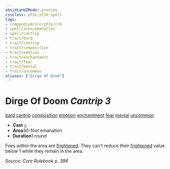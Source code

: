 ```yaml
---
obsidianUIMode: preview
cssclass: pf2e,pf2e-spell
tags:
- compendium/src/pf2e/crb
- spell/area/emanation
- spell/cantrip
- trait/bard
- trait/cantrip
- trait/composition
- trait/emotion
- trait/enchantment
- trait/fear
- trait/mental
- trait/uncommon
aliases: ["Dirge Of Doom"]
---
```

# Dirge Of Doom *Cantrip 3*   
[bard](rules/traits/bard.md "Bard Class Trait")  [cantrip](rules/traits/cantrip.md "Cantrip Spell Trait")  [composition](rules/traits/composition.md "Composition Spell Trait")  [emotion](rules/traits/emotion.md "Emotion Effect Trait")  [enchantment](rules/traits/enchantment.md "Enchantment School Trait")  [fear](rules/traits/fear.md "Fear Effect Trait")  [mental](rules/traits/mental.md "Mental Effect Trait")  [uncommon](rules/traits/uncommon.md "Uncommon Rarity Trait")  

- **Cast** [>](rules/core-rulebook/chapter-9-playing-the-game.md#Actions "Single Action") 
- **Area**30-foot emanation
- **Duration**1 round

Foes within the area are [frightened](rules/conditions.md#Frightened). They can't reduce their [frightened](rules/conditions.md#Frightened) value below 1 while they remain in the area.

*Source: Core Rulebook p. 386*